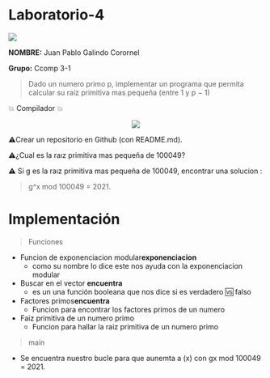 # Laboratorio-4
 
 
 <p align="left">
 <img src=https://i.postimg.cc/50Ch8vPG/UCSP.png> 
</p>


**NOMBRE:** Juan Pablo Galindo Corornel

**Grupo:** Ccomp 3-1

> Dado un numero primo p, implementar un programa que permita calcular su raíz primitiva mas pequeña (entre 1 y p − 1)

:boom:  Compilador  :boom:

<p align="center">
<img src= https://i.postimg.cc/nzG6dZJY/replit-logo.png)](https://postimg.cc/ygWQdMWk)>
</p>


:warning:Crear un repositorio en Github (con README.md).


:warning:¿Cual es la raız primitiva mas pequeña de 100049?


:warning: Si g es la raız primitiva mas pequeña de 100049, encontrar una solucion :

>   g^x mod 100049 = 2021.

# Implementación
> Funciones
- Funcion de exponenciacion modular**exponenciacion**
  - como su nombre lo dice este nos ayuda con la exponenciacion modular
- Buscar  en el vector **encuentra**
  - es un una función booleana que nos dice si es verdadero 🆚 falso
- Factores primos**encuentra**
  - Funcion para encontrar los factores primos de un numero
- Faiz primitiva de un numero primo
  - Funcion para hallar la raiz primitiva de un numero primo 
> main

- Se encuentra nuestro bucle para que aunemta a (x) con gx mod 100049 = 2021.
